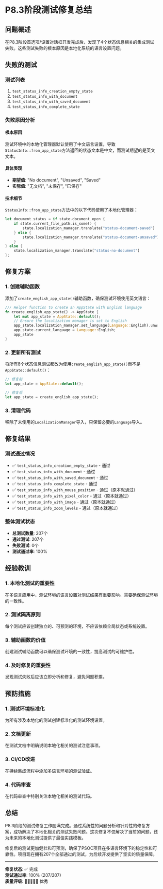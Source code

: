 # P8.3阶段测试修复总结

## 问题概述

在P8.3阶段首选项/设置对话框开发完成后，发现了4个状态信息相关的集成测试失败。这些测试失败的根本原因是本地化系统的语言设置问题。

## 失败的测试

### 测试列表
1. `test_status_info_creation_empty_state`
2. `test_status_info_with_document` 
3. `test_status_info_with_saved_document`
4. `test_status_info_complete_state`

### 失败原因分析

#### 根本原因
测试环境中的本地化管理器默认使用了中文语言设置，导致`StatusInfo::from_app_state`方法返回的状态文本是中文，而测试期望的是英文文本。

#### 具体表现
- **期望值**: "No document", "Unsaved", "Saved"
- **实际值**: "无文档", "未保存", "已保存"

#### 技术细节
`StatusInfo::from_app_state`方法中的以下代码使用了本地化管理器：
```rust
let document_status = if state.document_open {
    if state.current_file_path.is_some() {
        state.localization_manager.translate("status-document-saved")
    } else {
        state.localization_manager.translate("status-document-unsaved")
    }
} else {
    state.localization_manager.translate("status-no-document")
};
```

## 修复方案

### 1. 创建辅助函数
添加了`create_english_app_state()`辅助函数，确保测试环境使用英文语言：

```rust
/// Helper function to create an AppState with English language
fn create_english_app_state() -> AppState {
    let mut app_state = AppState::default();
    // Ensure the localization manager is set to English
    app_state.localization_manager.set_language(Language::English).unwrap();
    app_state.current_language = Language::English;
    app_state
}
```

### 2. 更新所有测试
将所有8个状态信息测试都改为使用`create_english_app_state()`而不是`AppState::default()`：

```rust
// 修复前
let app_state = AppState::default();

// 修复后  
let app_state = create_english_app_state();
```

### 3. 清理代码
移除了未使用的`LocalizationManager`导入，只保留必要的`Language`导入。

## 修复结果

### 测试通过情况
- ✅ `test_status_info_creation_empty_state` - 通过
- ✅ `test_status_info_with_document` - 通过
- ✅ `test_status_info_with_saved_document` - 通过
- ✅ `test_status_info_complete_state` - 通过
- ✅ `test_status_info_with_mouse_position` - 通过（原本就通过）
- ✅ `test_status_info_with_pixel_color` - 通过（原本就通过）
- ✅ `test_status_info_with_image` - 通过（原本就通过）
- ✅ `test_status_info_zoom_levels` - 通过（原本就通过）

### 整体测试状态
- **总测试数量**: 207个
- **通过测试**: 207个
- **失败测试**: 0个
- **测试通过率**: 100%

## 经验教训

### 1. 本地化测试的重要性
在多语言应用中，测试环境的语言设置对测试结果有重要影响。需要确保测试环境的一致性。

### 2. 测试隔离原则
每个测试应该创建独立的、可预测的环境，不应该依赖全局状态或系统设置。

### 3. 辅助函数的价值
创建测试辅助函数可以确保测试环境的一致性，提高测试的可维护性。

### 4. 及时修复的重要性
发现测试失败后应该立即分析和修复，避免问题积累。

## 预防措施

### 1. 测试环境标准化
为所有涉及本地化的测试创建标准化的测试环境设置。

### 2. 文档更新
在测试文档中明确说明本地化相关的测试注意事项。

### 3. CI/CD改进
在持续集成流程中添加多语言环境的测试验证。

### 4. 代码审查
在代码审查中特别关注本地化相关的测试代码。

## 总结

P8.3阶段的测试修复工作圆满完成。通过系统性的问题分析和针对性的修复方案，成功解决了本地化相关的测试失败问题。这次修复不仅解决了当前的问题，还为未来的本地化测试提供了最佳实践模板。

修复后的测试更加健壮和可预测，确保了PSOC项目在多语言环境下的稳定性和可靠性。项目现在拥有207个全部通过的测试，为后续开发提供了坚实的质量保障。

---

**修复状态**: ✅ 完成  
**测试通过率**: 100% (207/207)  
**质量评级**: 🌟🌟🌟🌟🌟 优秀
